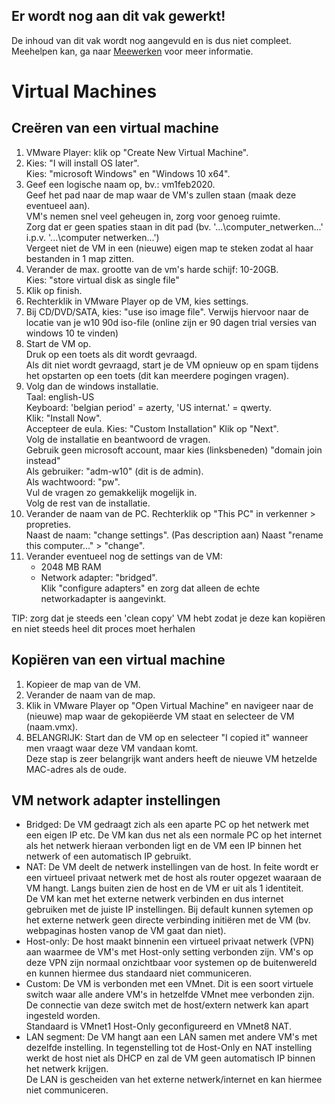 ## Er wordt nog aan dit vak gewerkt!
De inhoud van dit vak wordt nog aangevuld en is dus niet compleet.  
Meehelpen kan, ga naar [Meewerken](/meewerken) voor meer informatie.
# Virtual Machines
## Creëren van een virtual machine
1. VMware Player: klik op "Create New Virtual Machine". 
2. Kies: "I will install OS later".  
    Kies: "microsoft Windows" en "Windows 10 x64".
3. Geef een logische naam op, bv.: vm1feb2020.   
    Geef het pad naar de map waar de VM's zullen staan (maak deze eventueel aan).  
    VM's nemen snel veel geheugen in, zorg voor genoeg ruimte.  
    Zorg dat er geen spaties staan in dit pad (bv. '...\computer_netwerken...' i.p.v. '...\computer netwerken...')  
     Vergeet niet de VM in een (nieuwe) eigen map te steken zodat al haar bestanden in 1 map zitten.
4. Verander de max. grootte van de vm's harde schijf: 10-20GB.  
    Kies: "store virtual disk as single file"  
5. Klik op finish.
6. Rechterklik in VMware Player op de VM, kies settings.
7. Bij CD/DVD/SATA, kies: "use iso image file".
    Verwijs hiervoor naar de locatie van je w10 90d iso-file (online zijn er 90 dagen trial versies van windows 10 te vinden)
8. Start de VM op.  
    Druk op een toets als dit wordt gevraagd.  
    Als dit niet wordt gevraagd, start je de VM opnieuw op en spam tijdens het opstarten op een toets (dit kan meerdere pogingen vragen).
9. Volg dan de windows installatie.  
    Taal: english-US  
    Keyboard: 'belgian period' = azerty, 'US internat.' = qwerty.  
    Klik: "Install Now".  
    Accepteer de eula.
    Kies: "Custom Installation"
    Klik op "Next".  
    Volg de installatie en beantwoord de vragen.  
    Gebruik geen microsoft account, maar kies (linksbeneden) "domain join instead"  
    Als gebruiker: "adm-w10" (dit is de admin).  
    Als wachtwoord: "pw".  
    Vul de vragen zo gemakkelijk mogelijk in.  
    Volg de rest van de installatie. 
10. Verander de naam van de PC. 
    Rechterklik op "This PC" in verkenner > propreties.  
    Naast de naam: "change settings".
    (Pas description aan)
    Naast "rename this computer..." > "change".  
11. Verander eventueel nog de settings van de VM:  
    * 2048 MB RAM
    * Network adapter: "bridged".  
    Klik "configure adapters" en zorg dat alleen de echte networkadapter is aangevinkt.

TIP: zorg dat je steeds een 'clean copy' VM hebt zodat je deze kan kopiëren en niet steeds heel dit proces moet herhalen

## Kopiëren van een virtual machine
1. Kopieer de map van de VM.
2. Verander de naam van de map.
3. Klik in VMware Player op "Open Virtual Machine" en navigeer naar de (nieuwe) map waar de gekopiëerde VM staat en selecteer de VM (naam.vmx).
4. BELANGRIJK: Start dan de VM op en selecteer "I copied it" wanneer men vraagt waar deze VM vandaan komt.  
Deze stap is zeer belangrijk want anders heeft de nieuwe VM hetzelde MAC-adres als de oude.

## VM network adapter instellingen
* Bridged: De VM gedraagt zich als een aparte PC op het netwerk met een eigen IP etc. De VM kan dus net als een normale PC op het internet als het netwerk hieraan verbonden ligt en de VM een IP binnen het netwerk of een automatisch IP gebruikt.
* NAT: De VM deelt de netwerk instellingen van de host. In feite wordt er een virtueel privaat netwerk met de host als router opgezet waaraan de VM hangt. Langs buiten zien de host en de VM er uit als 1 identiteit.  
De VM kan met het externe netwerk verbinden en dus internet gebruiken met de juiste IP instellingen. Bij default kunnen sytemen op het externe netwerk geen directe verbinding initiëren met de VM (bv. webpaginas hosten vanop de VM gaat dan niet).
* Host-only: De host maakt binnenin een virtueel privaat netwerk (VPN) aan waarmee de VM's met Host-only setting verbonden zijn. VM's op deze VPN zijn normaal onzichtbaar voor systemen op de buitenwereld en kunnen hiermee dus standaard niet communiceren.
* Custom: De VM is verbonden met een VMnet. Dit is een soort virtuele switch waar alle andere VM's in hetzelfde VMnet mee verbonden zijn. De connectie van deze switch met de host/extern netwerk kan apart ingesteld worden.  
Standaard is VMnet1 Host-Only geconfigureerd en VMnet8 NAT.
* LAN segment: De VM hangt aan een LAN samen met andere VM's met dezelfde instelling. In tegenstelling tot de Host-Only en NAT instelling werkt de host niet als DHCP en zal de VM geen automatisch IP binnen het netwerk krijgen.  
De LAN is gescheiden van het externe netwerk/internet en kan hiermee niet communiceren.